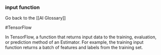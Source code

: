 ### input function

Go back to the [[AI Glossary]]

#TensorFlow

In TensorFlow, a function that returns input data to the training, evaluation, or prediction method of an Estimator. For example, the training input function returns a batch of features and labels from the training set.

